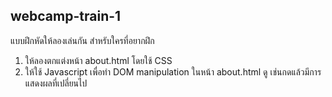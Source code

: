 ## webcamp-train-1

แบบฝึกหัดให้ลองเล่นกัน สำหรับใครที่อยากฝึก

1. ให้ลองตกแต่งหน้า about.html โดยใช้ CSS
2. ให้ใช้ Javascript เพื่อทำ DOM manipulation ในหน้า about.html ดู เช่นกดแล้วมีการแสดงผลที่เปลี่ยนไป
